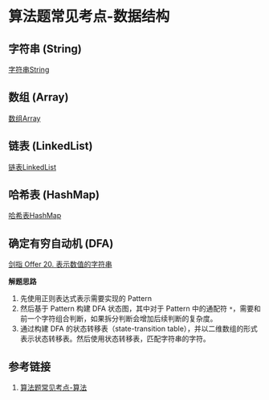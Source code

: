 # 算法题常见考点-数据结构


## 字符串 (String)

[字符串String](learning/subjects/Computer/Data-Structures-and-Algorithm/Data-Structures/Basic/字符串String.md)


## 数组 (Array)

[数组Array](learning/subjects/Computer/Data-Structures-and-Algorithm/Data-Structures/Basic/数组Array.md)


## 链表 (LinkedList)

[链表LinkedList](learning/subjects/Computer/Data-Structures-and-Algorithm/Data-Structures/Basic/链表LinkedList.md)


## 哈希表 (HashMap)

[哈希表HashMap](learning/subjects/Computer/Data-Structures-and-Algorithm/Data-Structures/Basic/哈希表HashMap.md)


## 确定有穷自动机 (DFA)

[剑指 Offer 20. 表示数值的字符串]( https://leetcode.cn/problems/biao-shi-shu-zhi-de-zi-fu-chuan-lcof/ )

**解题思路**
1. 先使用正则表达式表示需要实现的 Pattern
2. 然后基于 Pattern 构建 DFA 状态图，其中对于 Pattern 中的通配符 `*`，需要和前一个字符组合判断，如果拆分判断会增加后续判断的复杂度。
3. 通过构建 DFA 的状态转移表（state-transition table），并以二维数组的形式表示状态转移表。然后使用状态转移表，匹配字符串的字符。


## 参考链接
1. [算法题常见考点-算法](learning/subjects/Computer/Data-Structures-and-Algorithm/算法题常见考点-算法.md)